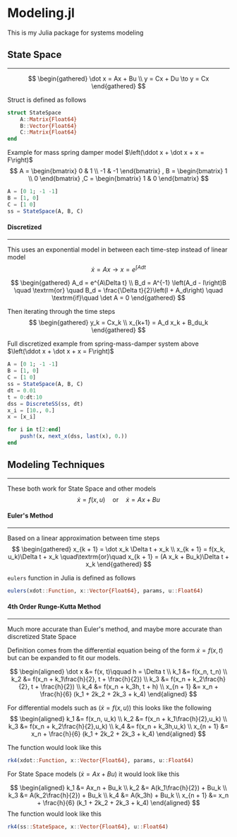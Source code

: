 # Modeling.jl

This is my Julia package for systems modeling

## State Space
---
$$
\begin{gathered}
\dot x = Ax + Bu \\
y = Cx + Du \to y = Cx
\end{gathered}
$$

Struct is defined as follows

```julia
struct StateSpace
    A::Matrix{Float64}
    B::Vector{Float64}
    C::Matrix{Float64}
end
```


Example for mass spring damper model $\left(\ddot x + \dot x + x = F\right)$
$$
A = 
\begin{bmatrix}
0 & 1 \\ -1 & -1
\end{bmatrix}
,
B =
\begin{bmatrix}
1 \\ 0
\end{bmatrix}
,C =
\begin{bmatrix} 1 & 0
\end{bmatrix}
$$

```julia
A = [0 1; -1 -1]
B = [1, 0]
C = [1 0]
ss = StateSpace(A, B, C)
```

#### Discretized
---
This uses an exponential model in between each time-step instead of linear model
$$
\dot x = Ax \to x = e^{\int A dt}
$$

$$
\begin{gathered}
A_d = e^{A\Delta t} \\
B_d = A^{-1} \left(A_d - I\right)B \quad \textrm{or} \quad B_d = \frac{\Delta t}{2}\left(I + A_d\right) \quad \textrm{if}\quad \det A = 0
\end{gathered}
$$

Then iterating through the time steps
$$
\begin{gathered}
y_k = Cx_k \\
x_{k+1} = A_d x_k + B_du_k
\end{gathered}
$$

Full discretized example from spring-mass-damper system above $\left(\ddot x + \dot x + x = F\right)$

```julia
A = [0 1; -1 -1]
B = [1, 0]
C = [1 0]
ss = StateSpace(A, B, C)
dt = 0.01
t = 0:dt:10
dss = DiscreteSS(ss, dt)
x_i = [10., 0.]
x = [x_i]

for i in t[2:end]
    push!(x, next_x(dss, last(x), 0.))
end
```


## Modeling Techniques
---
These both work for State Space and other models
$$
\dot x = f(x, u) \quad\textrm{or}\quad \dot x = Ax + Bu
$$

#### Euler's Method
---
Based on a linear approximation between time steps
$$
\begin{gathered}
x_{k + 1} = \dot x_k \Delta t + x_k \\
x_{k + 1} = f(x_k, u_k)\Delta t + x_k \quad\textrm{or}\quad x_{k + 1} = (A x_k + Bu_k)\Delta t + x_k
\end{gathered}
$$

`eulers` function in Julia is defined as follows

```julia
eulers(xdot::Function, x::Vector{Float64}, params, u::Float64)
```

#### 4th Order Runge-Kutta Method
---
Much more accurate than Euler's method, and maybe more accurate than discretized State Space

Definition comes from the differential equation being of the form $\dot x = f(x, t)$ but can be expanded to fit our models.

$$
\begin{aligned}
\dot x &= f(x, t)\qquad
h = \Delta t \\
k_1 &= f(x_n, t_n) \\
k_2 &= f(x_n + k_1\frac{h}{2}, t + \frac{h}{2}) \\
k_3 &= f(x_n + k_2\frac{h}{2}, t + \frac{h}{2}) \\
k_4 &= f(x_n + k_3h, t + h) \\
x_{n + 1} &= x_n + \frac{h}{6} (k_1 + 2k_2 + 2k_3 + k_4)
\end{aligned}
$$

For differential models such as $(\dot x = f(x, u))$ this looks like the following
$$
\begin{aligned}
k_1 &= f(x_n, u_k) \\
k_2 &= f(x_n + k_1\frac{h}{2},u_k) \\
k_3 &= f(x_n + k_2\frac{h}{2},u_k) \\
k_4 &= f(x_n + k_3h,u_k) \\
x_{n + 1} &= x_n + \frac{h}{6} (k_1 + 2k_2 + 2k_3 + k_4)
\end{aligned}
$$

The function would look like this

```julia
rk4(xdot::Function, x::Vector{Float64}, params, u::Float64)
```

For State Space models $(\dot x = Ax + Bu)$ it would look like this

$$
\begin{aligned}
k_1 &= Ax_n + Bu_k \\
k_2 &= A(k_1\frac{h}{2}) + Bu_k \\
k_3 &= A(k_2\frac{h}{2}) + Bu_k \\
k_4 &= A(k_3h) + Bu_k \\
x_{n + 1} &= x_n + \frac{h}{6} (k_1 + 2k_2 + 2k_3 + k_4)
\end{aligned}
$$
The function would look like this
```julia
rk4(ss::StateSpace, x::Vector{Float64}, u::Float64)
```
